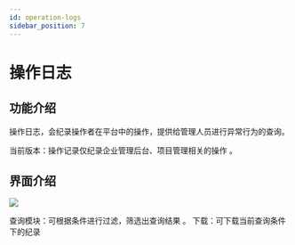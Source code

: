 ```yaml
---
id: operation-logs
sidebar_position: 7
---
```


# 操作日志

## 功能介绍[](#gong-neng-jie-shao)

操作日志，会纪录操作者在平台中的操作，提供给管理人员进行异常行为的查询。

当前版本：操作记录仅纪录企业管理后台、项目管理相关的操作 。


## 界面介绍[](#jie-mian-jie-shao)

![](https://3953104361-files.gitbook.io/~/files/v0/b/gitbook-legacy-files/o/assets%2F-M2qbZInaXgdm8kkNosp%2F-MkHFXvN98B-Ac9oIk7i%2F-MkHFb_Wod-V-GtEI2MT%2Fimage.png?alt=media&token=96866b3f-d08a-404b-850a-a0706116a66e)

查询模块：可根据条件进行过滤，筛选出查询结果 。 下载：可下载当前查询条件下的纪录
